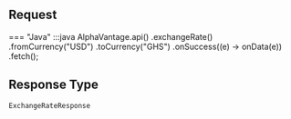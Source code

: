 ## Request

=== "Java"
        :::java
        AlphaVantage.api()
            .exchangeRate()
            .fromCurrency("USD")
            .toCurrency("GHS")
            .onSuccess((e) -> onData(e))
            .fetch();

## Response Type

`ExchangeRateResponse`
